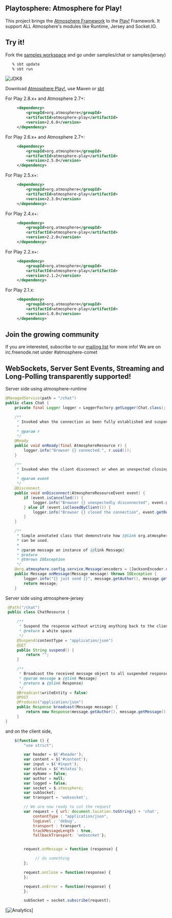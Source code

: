 ## Playtosphere: Atmosphere for Play!

This project brings the [Atmosphere Framework](https://github.com/Atmosphere/atmosphere) to the [Play!](http://www.playframework.com/) Framework. It support ALL Atmosphere's modules like Runtime, Jersey and Socket.IO.

## Try it!

Fork the [samples workspace](https://github.com/Atmosphere/atmosphere-samples/tree/master/play-samples) and go under samples/chat or samples/jersey)

```bash
   % sbt update
   % sbt run
```
![JDK8](https://github.com/Atmosphere/atmosphere-play/workflows/Java%20CI%20with%20Maven/badge.svg)

Download [Atmosphere Play!](http://search.maven.org/#search%7Cga%7C1%7Catmosphere-play), use Maven or  [sbt](http://ntcoding.blogspot.ca/2013/09/atmosphere-scala-sbt-akka-step-by-step.html)


For Play 2.8.x+ and Atmosphere 2.7+:

```xml
     <dependency>
         <groupId>org.atmosphere</groupId>
         <artifactId>atmosphere-play</artifactId>
         <version>2.6.0</version>
     </dependency>
```

For Play 2.6.x+ and Atmosphere 2.7+:

```xml
     <dependency>
         <groupId>org.atmosphere</groupId>
         <artifactId>atmosphere-play</artifactId>
         <version>2.5.0</version>
     </dependency>
```

For Play 2.5.x+:

```xml
     <dependency>
         <groupId>org.atmosphere</groupId>
         <artifactId>atmosphere-play</artifactId>
         <version>2.3.0</version>
     </dependency>
```

For Play 2.4.x+:

```xml
     <dependency>
         <groupId>org.atmosphere</groupId>
         <artifactId>atmosphere-play</artifactId>
         <version>2.2.0</version>
     </dependency>
```

For Play 2.2.x+:

```xml
     <dependency>
         <groupId>org.atmosphere</groupId>
         <artifactId>atmosphere-play</artifactId>
         <version>2.1.2</version>
     </dependency>
```

For Play 2.1.x:

```xml
     <dependency>
         <groupId>org.atmosphere</groupId>
         <artifactId>atmosphere-play</artifactId>
         <version>1.0.0</version>
     </dependency>
```

## Join the growing community

If you are interested, subscribe to our [mailing list](http://groups.google.com/group/atmosphere-framework) for more info!  We are on irc.freenode.net under #atmosphere-comet

## WebSockets, Server Sent Events, Streaming and Long-Polling transparently supported!

Server side using atmosphere-runtime
```java
@ManagedService(path = "/chat")
public class Chat {
    private final Logger logger = LoggerFactory.getLogger(Chat.class);

    /**
     * Invoked when the connection as been fully established and suspended, e.g ready for receiving messages.
     *
     * @param r
     */
    @Ready
    public void onReady(final AtmosphereResource r) {
        logger.info("Browser {} connected.", r.uuid());
    }

    /**
     * Invoked when the client disconnect or when an unexpected closing of the underlying connection happens.
     *
     * @param event
     */
    @Disconnect
    public void onDisconnect(AtmosphereResourceEvent event) {
        if (event.isCancelled()) {
            logger.info("Browser {} unexpectedly disconnected", event.getResource().uuid());
        } else if (event.isClosedByClient()) {
            logger.info("Browser {} closed the connection", event.getResource().uuid());
        }
    }

    /**
     * Simple annotated class that demonstrate how {@link org.atmosphere.config.managed.Encoder} and {@link org.atmosphere.config.managed.Decoder
     * can be used.
     *
     * @param message an instance of {@link Message}
     * @return
     * @throws IOException
     */
    @org.atmosphere.config.service.Message(encoders = {JacksonEncoder.class}, decoders = {JacksonDecoder.class})
    public Message onMessage(Message message) throws IOException {
        logger.info("{} just send {}", message.getAuthor(), message.getMessage());
        return message;
    }
```

Server side using atmosphere-jersey
```java
 @Path("/chat")
 public class ChatResource {

     /**
      * Suspend the response without writing anything back to the client.
      * @return a white space
      */
     @Suspend(contentType = "application/json")
     @GET
     public String suspend() {
         return "";
     }

     /**
      * Broadcast the received message object to all suspended response. Do not write back the message to the calling connection.
      * @param message a {@link Message}
      * @return a {@link Response}
      */
     @Broadcast(writeEntity = false)
     @POST
     @Produces("application/json")
     public Response broadcast(Message message) {
         return new Response(message.getAuthor(), message.getMessage());
     }
}
```

and on the client side,
```js
    $(function () {
        "use strict";

        var header = $('#header');
        var content = $('#content');
        var input = $('#input');
        var status = $('#status');
        var myName = false;
        var author = null;
        var logged = false;
        var socket = $.atmosphere;
        var subSocket;
        var transport = 'websocket';

        // We are now ready to cut the request
        var request = { url: document.location.toString() + 'chat',
            contentType : "application/json",
            logLevel : 'debug',
            transport : transport ,
            trackMessageLength : true,
            fallbackTransport: 'websocket'};


        request.onMessage = function (response) {

             // do something
        };

        request.onClose = function(response) {
        };

        request.onError = function(response) {
        };

        subSocket = socket.subscribe(request);
```


[![Analytics](https://ga-beacon.appspot.com/UA-31990725-2/Atmosphere/atmosphere-play)]

